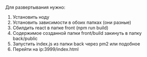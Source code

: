 Для развертывания нужно:

1) Установить ноду
2) Установить зависимости в обоих папках (они разные)
3) Сбилдить react в папке front (npm run build)
4) Содержимое созданной папки front/build закинуть в папку back/public
5) Запустить index.js из папки back через pm2 или подобное
6) Перейти на ip:3999/index.html
